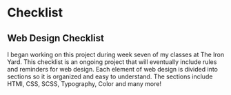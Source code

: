 Checklist
=========

Web Design Checklist
--------------------

I began working on this project during week seven of my classes at The Iron Yard.  This checklist is an ongoing project that will eventually include rules and reminders for web design.  Each element of web design is divided into sections so it is organized and easy to understand. The sections include HTMl, CSS, SCSS, Typography, Color and many more!
